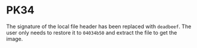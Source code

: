 # PK34
The signature of the local file header has been replaced with `deadbeef`.
The user only needs to restore it to `04034b50` and extract the file to get the image.
